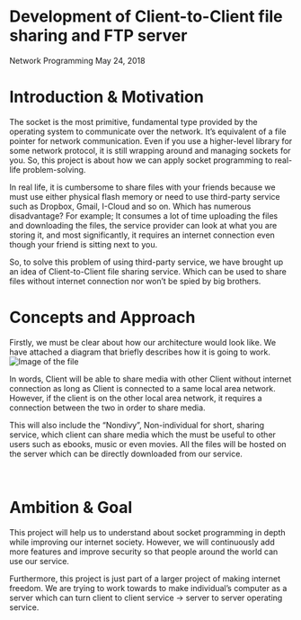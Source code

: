 # Development of Client-to-Client file sharing and FTP server

Network Programming
May 24, 2018


# Introduction & Motivation

The socket is the most primitive, fundamental type provided by the operating system to communicate over the network. It’s equivalent of a file pointer for network communication. Even if you use a higher-level library for some network protocol, it is still wrapping around and managing sockets for you. So, this project is about how we can apply socket programming to real-life problem-solving.

In real life, it is cumbersome to share files with your friends because we must use either physical flash memory or need to use third-party service such as Dropbox, Gmail, I-Cloud and so on. Which has numerous disadvantage? For example; It consumes a lot of time uploading the files and downloading the files, the service provider can look at what you are storing it, and most significantly, it requires an internet connection even though your friend is sitting next to you.

So, to solve this problem of using third-party service, we have brought up an idea of Client-to-Client file sharing service. Which can be used to share files without internet connection nor won’t be spied by big brothers.
 

# Concepts and Approach


Firstly, we must be clear about how our architecture would look like. We have attached a diagram that briefly describes how it is going to work.
![Image of the file](https://i.imgur.com/qgkJtSN.png)

In words, Client will be able to share media with other Client without internet connection as long as Client is connected to a same local area network. However, if the client is on the other local area network, it requires a connection between the two in order to share media.

This will also include the “Nondivy”, Non-individual for short, sharing service, which client can share media which the must be useful to other users such as ebooks, music or even movies. All the files will be hosted on the server which can be directly downloaded from our service.

 

# Ambition & Goal


This project will help us to understand about socket programming in depth while improving our internet society. However, we will continuously add more features and improve security so that people around the world can use our service. 

Furthermore, this project is just part of a larger project of making internet freedom. We are trying to work towards to make individual’s computer as a server which can turn client to client service -> server to server operating service.
